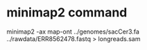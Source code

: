 # minimap2 command
minimap2 -ax map-ont ../genomes/sacCer3.fa ../rawdata/ERR8562478.fastq > longreads.sam

